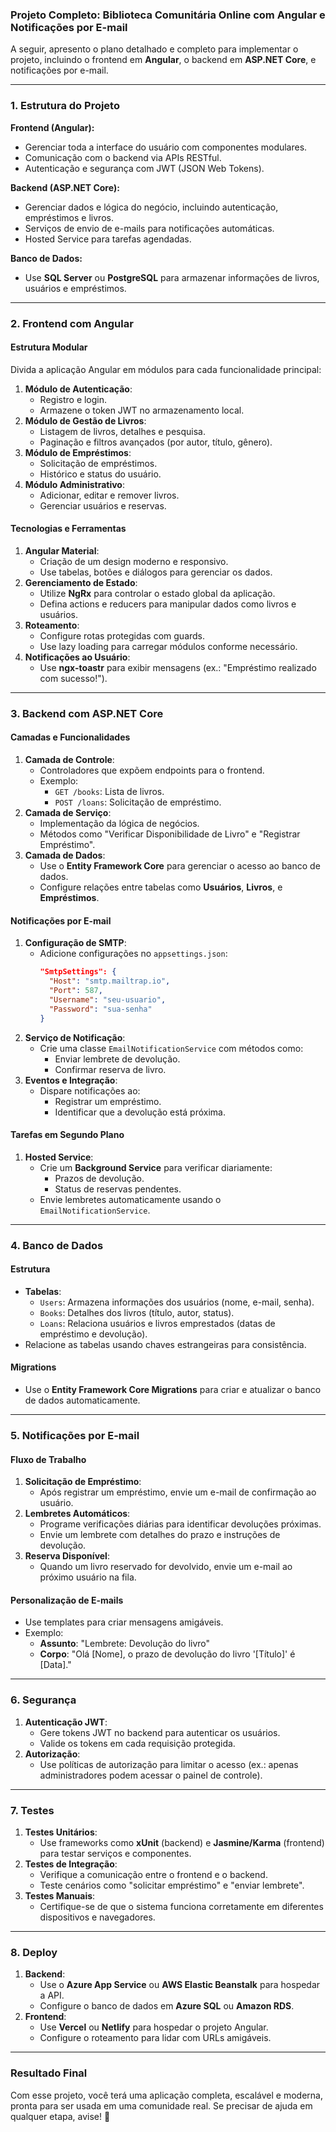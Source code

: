 ### Projeto Completo: Biblioteca Comunitária Online com Angular e Notificações por E-mail

A seguir, apresento o plano detalhado e completo para implementar o projeto, incluindo o frontend em **Angular**, o backend em **ASP.NET Core**, e notificações por e-mail.

---

### **1. Estrutura do Projeto**

**Frontend (Angular):**
- Gerenciar toda a interface do usuário com componentes modulares.
- Comunicação com o backend via APIs RESTful.
- Autenticação e segurança com JWT (JSON Web Tokens).

**Backend (ASP.NET Core):**
- Gerenciar dados e lógica do negócio, incluindo autenticação, empréstimos e livros.
- Serviços de envio de e-mails para notificações automáticas.
- Hosted Service para tarefas agendadas.

**Banco de Dados:**
- Use **SQL Server** ou **PostgreSQL** para armazenar informações de livros, usuários e empréstimos.

---

### **2. Frontend com Angular**

#### **Estrutura Modular**
Divida a aplicação Angular em módulos para cada funcionalidade principal:
1. **Módulo de Autenticação**:
   - Registro e login.
   - Armazene o token JWT no armazenamento local.
2. **Módulo de Gestão de Livros**:
   - Listagem de livros, detalhes e pesquisa.
   - Paginação e filtros avançados (por autor, título, gênero).
3. **Módulo de Empréstimos**:
   - Solicitação de empréstimos.
   - Histórico e status do usuário.
4. **Módulo Administrativo**:
   - Adicionar, editar e remover livros.
   - Gerenciar usuários e reservas.

#### **Tecnologias e Ferramentas**
1. **Angular Material**:
   - Criação de um design moderno e responsivo.
   - Use tabelas, botões e diálogos para gerenciar os dados.
2. **Gerenciamento de Estado**:
   - Utilize **NgRx** para controlar o estado global da aplicação.
   - Defina actions e reducers para manipular dados como livros e usuários.
3. **Roteamento**:
   - Configure rotas protegidas com guards.
   - Use lazy loading para carregar módulos conforme necessário.
4. **Notificações ao Usuário**:
   - Use **ngx-toastr** para exibir mensagens (ex.: "Empréstimo realizado com sucesso!").

---

### **3. Backend com ASP.NET Core**

#### **Camadas e Funcionalidades**
1. **Camada de Controle**:
   - Controladores que expõem endpoints para o frontend.
   - Exemplo:
     - `GET /books`: Lista de livros.
     - `POST /loans`: Solicitação de empréstimo.
2. **Camada de Serviço**:
   - Implementação da lógica de negócios.
   - Métodos como "Verificar Disponibilidade de Livro" e "Registrar Empréstimo".
3. **Camada de Dados**:
   - Use o **Entity Framework Core** para gerenciar o acesso ao banco de dados.
   - Configure relações entre tabelas como **Usuários**, **Livros**, e **Empréstimos**.

#### **Notificações por E-mail**
1. **Configuração de SMTP**:
   - Adicione configurações no `appsettings.json`:
     ```json
     "SmtpSettings": {
       "Host": "smtp.mailtrap.io",
       "Port": 587,
       "Username": "seu-usuario",
       "Password": "sua-senha"
     }
     ```
2. **Serviço de Notificação**:
   - Crie uma classe `EmailNotificationService` com métodos como:
     - Enviar lembrete de devolução.
     - Confirmar reserva de livro.
3. **Eventos e Integração**:
   - Dispare notificações ao:
     - Registrar um empréstimo.
     - Identificar que a devolução está próxima.

#### **Tarefas em Segundo Plano**
1. **Hosted Service**:
   - Crie um **Background Service** para verificar diariamente:
     - Prazos de devolução.
     - Status de reservas pendentes.
   - Envie lembretes automaticamente usando o `EmailNotificationService`.

---

### **4. Banco de Dados**

#### **Estrutura**
- **Tabelas**:
  - `Users`: Armazena informações dos usuários (nome, e-mail, senha).
  - `Books`: Detalhes dos livros (título, autor, status).
  - `Loans`: Relaciona usuários e livros emprestados (datas de empréstimo e devolução).
- Relacione as tabelas usando chaves estrangeiras para consistência.

#### **Migrations**
- Use o **Entity Framework Core Migrations** para criar e atualizar o banco de dados automaticamente.

---

### **5. Notificações por E-mail**

#### **Fluxo de Trabalho**
1. **Solicitação de Empréstimo**:
   - Após registrar um empréstimo, envie um e-mail de confirmação ao usuário.
2. **Lembretes Automáticos**:
   - Programe verificações diárias para identificar devoluções próximas.
   - Envie um lembrete com detalhes do prazo e instruções de devolução.
3. **Reserva Disponível**:
   - Quando um livro reservado for devolvido, envie um e-mail ao próximo usuário na fila.

#### **Personalização de E-mails**
- Use templates para criar mensagens amigáveis.
- Exemplo:
  - **Assunto**: "Lembrete: Devolução do livro"
  - **Corpo**: "Olá [Nome], o prazo de devolução do livro '[Título]' é [Data]."

---

### **6. Segurança**

1. **Autenticação JWT**:
   - Gere tokens JWT no backend para autenticar os usuários.
   - Valide os tokens em cada requisição protegida.
2. **Autorização**:
   - Use políticas de autorização para limitar o acesso (ex.: apenas administradores podem acessar o painel de controle).

---

### **7. Testes**

1. **Testes Unitários**:
   - Use frameworks como **xUnit** (backend) e **Jasmine/Karma** (frontend) para testar serviços e componentes.
2. **Testes de Integração**:
   - Verifique a comunicação entre o frontend e o backend.
   - Teste cenários como "solicitar empréstimo" e "enviar lembrete".
3. **Testes Manuais**:
   - Certifique-se de que o sistema funciona corretamente em diferentes dispositivos e navegadores.

---

### **8. Deploy**

1. **Backend**:
   - Use o **Azure App Service** ou **AWS Elastic Beanstalk** para hospedar a API.
   - Configure o banco de dados em **Azure SQL** ou **Amazon RDS**.
2. **Frontend**:
   - Use **Vercel** ou **Netlify** para hospedar o projeto Angular.
   - Configure o roteamento para lidar com URLs amigáveis.

---

### Resultado Final

Com esse projeto, você terá uma aplicação completa, escalável e moderna, pronta para ser usada em uma comunidade real. Se precisar de ajuda em qualquer etapa, avise! 🚀
